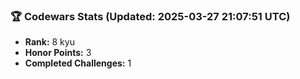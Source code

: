 ### 🏆 Codewars Stats (Updated: 2025-03-27 21:07:51 UTC)

- **Rank:** 8 kyu
- **Honor Points:** 3
- **Completed Challenges:** 1
